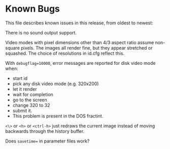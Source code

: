 # Known Bugs

This file describes known issues in this release, from oldest to newest:

There is no sound output support.

Video modes with pixel dimensions other than 4/3 aspect ratio assume
non-square pixels.  The images all render fine, but they appear stretched
or squashed.  The choice of resolutions in id.cfg reflect this.

With `debugflag=10000`, error messages are reported for disk video mode when:
- start id
- pick any disk video mode (e.g. 320x200)
-  let it render
- wait for completion
- go to the <v> screen
- change 320 to 32
- submit it.
- This problem is present in the DOS fractint.

`<\>` or `<h>` or `<ctrl-h>` just redraws the current image instead of moving
backwards through the history buffer.

Does `savetime=` in parameter files work?

